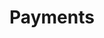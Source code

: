 ---
title: Payments
description: Integrate payment gateways into your app with step-by-step tutorials.
---